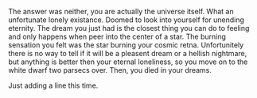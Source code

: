 The answer was neither, you are actually the
universe itself. What an unfortunate lonely 
existance. Doomed to look into yourself for unending 
eternity. The dream you just had is the closest 
thing you can do to feeling and only happens when 
peer into the center of a star. The burning 
sensation you felt was the star burning your cosmic 
retna. Unfortunitely there is no way to tell if it 
will be a pleasent dream or a hellish nightmare, but 
anything is better then your eternal loneliness, so 
you move on to the white dwarf two parsecs over. Then,
you died in your dreams.

Just adding a line this time.